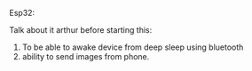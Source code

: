 Esp32:

Talk about it arthur before starting this:
1. To be able to awake device from deep sleep using bluetooth
2. ability to send images from phone.